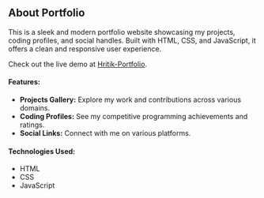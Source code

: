 ## About Portfolio

This is a sleek and modern portfolio website showcasing my projects, coding profiles, and social handles. Built with HTML, CSS, and JavaScript, it offers a clean and responsive user experience. 

Check out the live demo at [Hritik-Portfolio](https://hritik-dethaliya.vercel.app).

#### Features:
- **Projects Gallery:** Explore my work and contributions across various domains.
- **Coding Profiles:** See my competitive programming achievements and ratings.
- **Social Links:** Connect with me on various platforms.

#### Technologies Used:
- HTML
- CSS
- JavaScript
